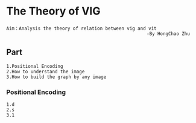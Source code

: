 The Theory of VIG
============================================
```
Aim：Analysis the theory of relation between vig and vit
                                                    -By HongChao Zhu
```
## Part
```
1.Positional Encoding
2.How to understand the image
3.How to build the graph by any image

```

### Positional Encoding
```
1.d
2.s
3.1
```